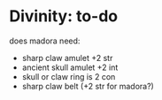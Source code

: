 # Divinity: to-do

does madora need:

- sharp claw amulet +2 str
- ancient skull amulet +2 int
- skull or claw ring is 2 con
- sharp claw belt (+2 str for madora?)
